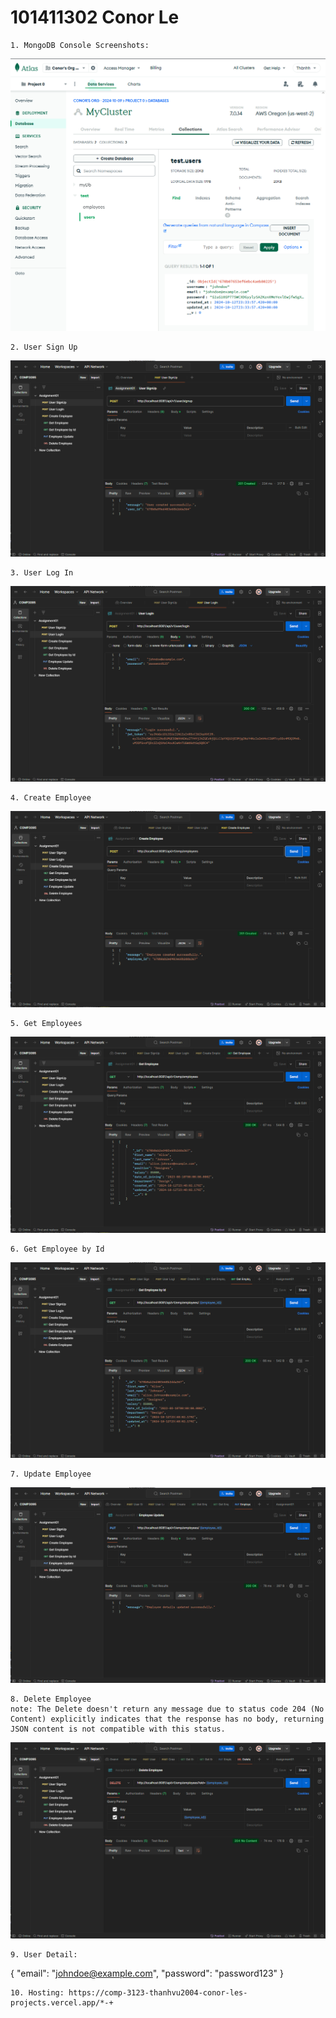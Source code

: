 # 101411302 Conor Le

    1. MongoDB Console Screenshots:
![MongoDb](ScreenShots/MongoDb.png)

    2. User Sign Up
![User Sign Up](ScreenShots/u_signup.png)

    3. User Log In
![User Log In](ScreenShots/u_login.png)

    4. Create Employee
![Create Employee](ScreenShots/e_create.png)

    5. Get Employees
![Get Employees](ScreenShots/e_getall.png)

    6. Get Employee by Id
![Get Employee by Id](ScreenShots/e_findbyId.png)

    7. Update Employee
![Update Employee](ScreenShots/e_update.png)

    8. Delete Employee
    note: The Delete doesn't return any message due to status code 204 (No Content) explicitly indicates that the response has no body, returning JSON content is not compatible with this status.
![Delete Employee](ScreenShots/e_delete.png)

    9. User Detail: 
{
    "email":    "johndoe@example.com", 
    "password": "password123" 
}

    10. Hosting: https://comp-3123-thanhvu2004-conor-les-projects.vercel.app/*-+
